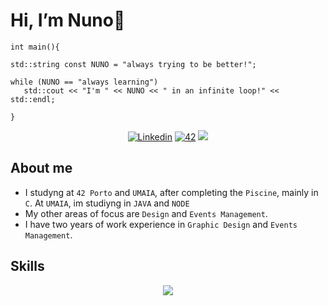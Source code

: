 # Hi, I’m Nuno👋

	int main(){
 
    std::string const NUNO = "always trying to be better!";
		
    while (NUNO == "always learning")
       std::cout << "I'm " << NUNO << " in an infinite loop!" << std::endl;
			 
	}

<p align="center">
  <a href='[https://linkedin.com/in/nunopereiira' target="_blank"><img alt='Linkedin' src='https://img.shields.io/badge/LinkedIn-100000?style=flat&logo=Linkedin&logoColor=white&labelColor=0A66C2&color=0A66C2'/></a>
  </a>
  <a href='https://profile.intra.42.fr/users/ntomas-a' target="_blank"><img alt='42' src='https://img.shields.io/badge/Porto-100000?style=flat&logo=42&logoColor=white&labelColor=000000&color=000000'/></a>
  </a>
  <img src="https://komarev.com/ghpvc/?username=nunotapxD&style=flat&color=blue&label=Profile+Visits"></a>
  </a>
</p>

## About me

- I studyng at `42 Porto` and `UMAIA`, after completing the `Piscine`, mainly in `C`. At `UMAIA`, im studiyng in `JAVA` and `NODE`
- My other areas of focus are `Design` and `Events Management`.
- I have two years of work experience in `Graphic Design` and `Events Management`.

## Skills

<p align="center">
  <a href="https://skillicons.dev">
    <img src="https://skillicons.dev/icons?i=c,html,css,python,git,github,bash,linux,vscode,php,java,wordpress,angular" />
  </a>
</p>

